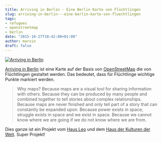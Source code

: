 ```yaml
---
title: Arriving in Berlin - Eine Berlin Karte von Flüchtlingen
slug: arriving-in-berlin---eine-berlin-karte-von-fluechtlingen
tags:
- refugees
- openstreetmap
- berlin
date: "2015-10-27T10:42:00+01:00"
author: marvin
draft: false
---
```

[![Arriving in Berlin](/images/arriving_in_berlin.jpg)](http://arriving-in-berlin.de/)

[Arriving in Berlin](http://arriving-in-berlin.de/) ist eine Karte auf der Basis von [OpenStreetMap](http://www.openstreetmap.org/) die von Flüchtlingen gestaltet werden. Das bedeutet, dass für Flüchtlinge wichtige Punkte markiert werden.

> Why maps? Because maps are a visual tool for sharing information with others. Because they can be produced by many people and combined together to tell stories about complex relationships. Because maps are never finished and only tell part of a story that can constantly be expanded upon. Because power exists in space, struggle exists in space and we exist in space. Because we cannot know where we are going if we do not know where we are from.

Dies ganze ist ein Projekt vom [Haus Leo](http://www.berliner-stadtmission.de/haus-leo) und dem [Haus der Kulturen der Welt](http://www.hkw.de/). Super Projekt!